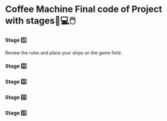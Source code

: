 # Coffee Machine Final code of Project with stages:open_book::computer::computer_mouse:

### Stage :one:<br />
Review the rules and place your ships on the game field.
### Stage :two:<br />

### Stage :three:<br />

### Stage :four:<br />

### Stage :five:<br />

